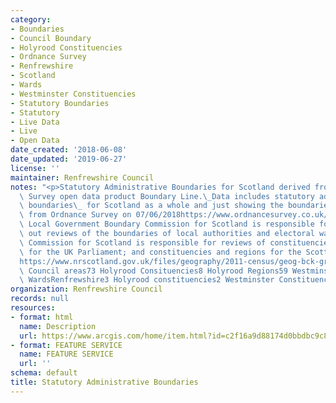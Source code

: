 ```yaml
---
category:
- Boundaries
- Council Boundary
- Holyrood Constituencies
- Ordnance Survey
- Renfrewshire
- Scotland
- Wards
- Westminster Constituencies
- Statutory Boundaries
- Statutory
- Live Data
- Live
- Open Data
date_created: '2018-06-08'
date_updated: '2019-06-27'
license: ''
maintainer: Renfrewshire Council
notes: "<p>Statutory Administrative Boundaries for Scotland derived from Ordnance\
  \ Survey open data product Boundary Line.\_Data includes statutory administrative\
  \ boundaries\_ for Scotland as a whole and just showing the boundaries for Renfrewshire.Downloaded\
  \ from Ordnance Survey on 07/06/2018https://www.ordnancesurvey.co.uk/opendatadownload/products.htmlThe\
  \ Local Government Boundary Commission for Scotland is responsible for carrying\
  \ out reviews of the boundaries of local authorities and electoral wards.\_The Boundary\
  \ Commission for Scotland is responsible for reviews of constituencies in Scotland\
  \ for the UK Parliament; and constituencies and regions for the Scottish Parliament.(source:\_\
  https://www.nrscotland.gov.uk/files/geography/2011-census/geog-bck-ground-info-admin-boundary-changes-since-2001.pdf)Scotland32\
  \ Council areas73 Holyrood Consituencies8 Holyrood Regions59 Westminster Constituencies354\
  \ WardsRenfrewshire3 Holyrood constituencies2 Westminster Constituencies12 wards</p>"
organization: Renfrewshire Council
records: null
resources:
- format: html
  name: Description
  url: https://www.arcgis.com/home/item.html?id=c2f16a9d88174d0bbdbc9c81edcfc5c3
- format: FEATURE SERVICE
  name: FEATURE SERVICE
  url: ''
schema: default
title: Statutory Administrative Boundaries
---
```


